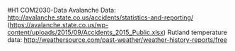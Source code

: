 #H1 COM2030-Data
Avalanche Data: http://avalanche.state.co.us/accidents/statistics-and-reporting/ (https://avalanche.state.co.us/wp-content/uploads/2015/09/Accidents_2015_Public.xlsx)
Rutland temperature data: http://weathersource.com/past-weather/weather-history-reports/free
